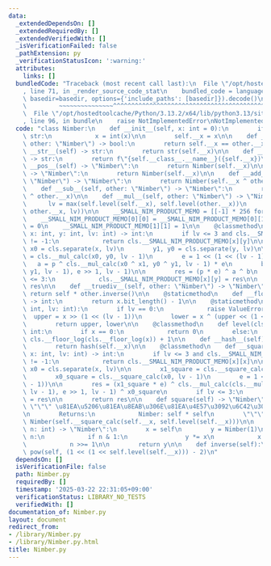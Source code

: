 ```yaml
---
data:
  _extendedDependsOn: []
  _extendedRequiredBy: []
  _extendedVerifiedWith: []
  _isVerificationFailed: false
  _pathExtension: py
  _verificationStatusIcon: ':warning:'
  attributes:
    links: []
  bundledCode: "Traceback (most recent call last):\n  File \"/opt/hostedtoolcache/Python/3.13.2/x64/lib/python3.13/site-packages/onlinejudge_verify/documentation/build.py\"\
    , line 71, in _render_source_code_stat\n    bundled_code = language.bundle(stat.path,\
    \ basedir=basedir, options={'include_paths': [basedir]}).decode()\n          \
    \         ~~~~~~~~~~~~~~~^^^^^^^^^^^^^^^^^^^^^^^^^^^^^^^^^^^^^^^^^^^^^^^^^^^^^^^^^^^^^^^^^^\n\
    \  File \"/opt/hostedtoolcache/Python/3.13.2/x64/lib/python3.13/site-packages/onlinejudge_verify/languages/python.py\"\
    , line 96, in bundle\n    raise NotImplementedError\nNotImplementedError\n"
  code: "class Nimber:\n    def __init__(self, x: int = 0):\n        if type(x) is\
    \ str:\n            x = int(x)\n\n        self.__x = x\n\n    def __eq__(self,\
    \ other: \"Nimber\") -> bool:\n        return self.__x == other.__x\n\n    def\
    \ __str__(self) -> str:\n        return str(self.__x)\n\n    def __repr__(self)\
    \ -> str:\n        return f\"{self.__class__.__name__}({self.__x})\"\n\n    def\
    \ __pos__(self) -> \"Nimber\":\n        return Nimber(self.__x)\n\n    def __neg__(self)\
    \ -> \"Nimber\":\n        return Nimber(self.__x)\n\n    def __add__(self, other:\
    \ \"Nimber\") -> \"Nimber\":\n        return Nimber(self.__x ^ other.__x)\n\n\
    \    def __sub__(self, other: \"Nimber\") -> \"Nimber\":\n        return Nimber(self.__x\
    \ ^ other.__x)\n\n    def __mul__(self, other: \"Nimber\") -> \"Nimber\":\n  \
    \      lv = max(self.level(self.__x), self.level(other.__x))\n        return Nimber(self.__mul_calc(self.__x,\
    \ other.__x, lv))\n\n    __SMALL_NIM_PRODUCT_MEMO = [[-1] * 256 for _ in range(256)]\n\
    \    __SMALL_NIM_PRODUCT_MEMO[0][0] = __SMALL_NIM_PRODUCT_MEMO[0][1] = __SMALL_NIM_PRODUCT_MEMO[1][0]\
    \ = 0\n    __SMALL_NIM_PRODUCT_MEMO[1][1] = 1\n\n    @classmethod\n    def __mul_calc(cls,\
    \ x: int, y: int, lv: int) -> int:\n        if lv <= 3 and cls.__SMALL_NIM_PRODUCT_MEMO[x][y]\
    \ != -1:\n            return cls.__SMALL_NIM_PRODUCT_MEMO[x][y]\n\n        x1,\
    \ x0 = cls.separate(x, lv)\n        y1, y0 = cls.separate(y, lv)\n\n        p\
    \ = cls.__mul_calc(x0, y0, lv - 1)\n        e = 1 << (1 << (lv - 1))\n\n     \
    \   a = p ^ cls.__mul_calc(x0 ^ x1, y0 ^ y1, lv - 1) * e\n        b = cls.__mul_calc(cls.__mul_calc(x1,\
    \ y1, lv - 1), e >> 1, lv - 1)\n\n        res = (p * e) ^ a ^ b\n        if lv\
    \ <= 3:\n            cls.__SMALL_NIM_PRODUCT_MEMO[x][y] = res\n\n        return\
    \ res\n\n    def __truediv__(self, other: \"Nimber\") -> \"Nimber\":\n       \
    \ return self * other.inverse()\n\n    @staticmethod\n    def __floor_log(x: int)\
    \ -> int:\n        return x.bit_length() - 1\n\n    @staticmethod\n    def separate(x:\
    \ int, lv: int):\n        if lv == 0:\n            raise ValueError\n\n      \
    \  upper = x >> (1 << (lv - 1))\n        lower = x ^ (upper << (1 << (lv - 1)))\n\
    \        return upper, lower\n\n    @classmethod\n    def level(cls, x: int) ->\
    \ int:\n        if x == 0:\n            return 0\n        else:\n            return\
    \ cls.__floor_log(cls.__floor_log(x)) + 1\n\n    def __hash__(self) -> int:\n\
    \        return hash(self.__x)\n\n    @classmethod\n    def __square_calc(cls,\
    \ x: int, lv: int) -> int:\n        if lv <= 3 and cls.__SMALL_NIM_PRODUCT_MEMO[x][x]\
    \ != -1:\n            return cls.__SMALL_NIM_PRODUCT_MEMO[x][x]\n\n        x1,\
    \ x0 = cls.separate(x, lv)\n\n        x1_square = cls.__square_calc(x1, lv - 1)\n\
    \        x0_square = cls.__square_calc(x0, lv - 1)\n        e = 1 << (1 << (lv\
    \ - 1))\n\n        res = (x1_square * e) ^ cls.__mul_calc(cls.__mul_calc(x1, x1,\
    \ lv - 1), e >> 1, lv - 1) ^ x0_square\n        if lv <= 3:\n            cls.__SMALL_NIM_PRODUCT_MEMO[x][x]\
    \ = res\n\n        return res\n\n    def square(self) -> \"Nimber\":\n       \
    \ \"\"\" \u81EA\u5206\u81EA\u8EAB\u306E\u81EA\u4E57\u3092\u6C42\u3081\u308B.\n\
    \n        Returns:\n            Nimber: self * self\n        \"\"\"\n        return\
    \ Nimber(self.__square_calc(self.__x, self.level(self.__x)))\n\n    def __pow__(self,\
    \ n: int) -> \"Nimber\":\n        x = self\n        y = Nimber(1)\n        while\
    \ n:\n            if n & 1:\n                y *= x\n            x = x.square()\n\
    \            n >>= 1\n\n        return y\n\n    def inverse(self):\n        return\
    \ pow(self, (1 << (1 << self.level(self.__x))) - 2)\n"
  dependsOn: []
  isVerificationFile: false
  path: Nimber.py
  requiredBy: []
  timestamp: '2025-03-22 22:31:05+09:00'
  verificationStatus: LIBRARY_NO_TESTS
  verifiedWith: []
documentation_of: Nimber.py
layout: document
redirect_from:
- /library/Nimber.py
- /library/Nimber.py.html
title: Nimber.py
---
```

